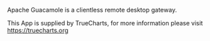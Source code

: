 Apache Guacamole is a clientless remote desktop gateway.

This App is supplied by TrueCharts, for more information please visit https://truecharts.org
